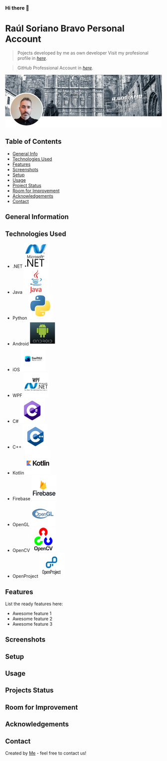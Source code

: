 ### Hi there 👋

# Raúl Soriano Bravo Personal Account
> Pojects developed by me as own developer
> Visit my profesional profile in [_here_](https://www.linkedin.com/in/ra%C3%BAl-soriano-bravo-5381222b/).
> <!-- If you have the project hosted somewhere, include the link here. -->

>GitHub Professional Account in [_here_](https://github.com/rsorianobravo).

![Example screenshot](./resources/front.PNG)


## Table of Contents
* [General Info](#general-information)
* [Technologies Used](#technologies-used)
* [Features](#features)
* [Screenshots](#screenshots)
* [Setup](#setup)
* [Usage](#usage)
* [Project Status](#project-status)
* [Room for Improvement](#room-for-improvement)
* [Acknowledgements](#acknowledgements)
* [Contact](#contact)
<!-- * [License](#license) -->

## General Information
<!--
- Provide general information about your project here.
- What problem does it (intend to) solve?
- What is the purpose of your project?
- Why did you undertake it?
-->
<!-- You don't have to answer all the questions - just the ones relevant to your project. -->


## Technologies Used
- .NET <img src="./resources/NET.png" width="80" height="80">
- Java <img src="./resources/java.png" width="80" height="80">
- Python <img src="./resources/python.png" width="80" height="80">
- Android <img src="./resources/Android.png" width="80" height="80">
- iOS <img src="./resources/UI.png" width="80" height="80">
- WPF <img src="./resources/WPF.png" width="80" height="80">
- C# <img src="./resources/CSharp.png" width="80" height="80">
- C++ <img src="./resources/cplusplus.png" width="80" height="80">
- Kotlin <img src="./resources/Kotlin.png" width="80" height="80">
- Firebase <img src="./resources/Firebase.png" width="80" height="80">
- OpenGL <img src="./resources/Opengl.png" width="80" height="80">
- OpenCV <img src="./resources/Opencv.png" width="80" height="80">
- OpenProject <img src="./resources/openproject.png" width="80" height="80">


## Features
List the ready features here:
- Awesome feature 1
- Awesome feature 2
- Awesome feature 3

## Screenshots
<!-- ![Example screenshot](./resources/Nunebot.png) -->
<!-- If you have screenshots you'd like to share, include them here. -->


## Setup
<!--What are the project requirements/dependencies? Where are they listed? A requirements.txt or a Pipfile.lock file perhaps? Where is it located?

Proceed to describe how to install / setup one's local environment / get started with the project.
-->

## Usage
<!--How does one go about using it?
Provide various use cases and code examples here.

`write-your-code-here`
-->


## Projects Status
<!--Project is: _in progress_ / _complete_ / _no longer being worked on_. If you are no longer working on it, provide reasons why.-->


## Room for Improvement
<!--
Include areas you believe need improvement / could be improved. Also add TODOs for future development.

Room for improvement:
- Improvement to be done 1
- Improvement to be done 2

To do:
- Feature to be added 1
- Feature to be added 2
-->

## Acknowledgements
<!--Give credit here. -->
<!-- - This project was inspired by... -->
<!-- - This project was based on [this tutorial](https://www.example.com). -->
<!-- - Many thanks to... -->


## Contact
Created by [Me](raul.soriano@nunegal.com) - feel free to contact us!
<!--
**raulsorianobravo/raulsorianobravo** is a ✨ _special_ ✨ repository because its `README.md` (this file) appears on your GitHub profile.

Here are some ideas to get you started:

- 🔭 I’m currently working on ...
- 🌱 I’m currently learning ...
- 👯 I’m looking to collaborate on ...
- 🤔 I’m looking for help with ...
- 💬 Ask me about ...
- 📫 How to reach me: ...
- 😄 Pronouns: ...
- ⚡ Fun fact: ...
-->
